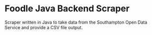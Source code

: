 # Foodle Java Backend Scraper

Scraper written in Java to take data from the Southampton Open Data Service and provide a CSV file output.
